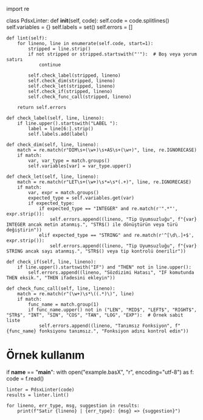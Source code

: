 import re

class PdsxLinter:
    def __init__(self, code):
        self.code = code.splitlines()
        self.variables = {}
        self.labels = set()
        self.errors = []

    def lint(self):
        for lineno, line in enumerate(self.code, start=1):
            stripped = line.strip()
            if not stripped or stripped.startswith("'"):  # Boş veya yorum satırı
                continue

            self.check_label(stripped, lineno)
            self.check_dim(stripped, lineno)
            self.check_let(stripped, lineno)
            self.check_if(stripped, lineno)
            self.check_func_call(stripped, lineno)

        return self.errors

    def check_label(self, line, lineno):
        if line.upper().startswith("LABEL "):
            label = line[6:].strip()
            self.labels.add(label)

    def check_dim(self, line, lineno):
        match = re.match(r"DIM\s+(\w+)\s+AS\s+(\w+)", line, re.IGNORECASE)
        if match:
            var, var_type = match.groups()
            self.variables[var] = var_type.upper()

    def check_let(self, line, lineno):
        match = re.match(r"LET\s+(\w+)\s*=\s*(.+)", line, re.IGNORECASE)
        if match:
            var, expr = match.groups()
            expected_type = self.variables.get(var)
            if expected_type:
                if expected_type == "INTEGER" and re.match(r'".*"', expr.strip()):
                    self.errors.append((lineno, "Tip Uyumsuzluğu", f"{var} INTEGER ancak metin atanmış.", "STR$() ile dönüştürün veya türü değiştirin"))
                elif expected_type == "STRING" and re.match(r'^[\d\.]+$', expr.strip()):
                    self.errors.append((lineno, "Tip Uyumsuzluğu", f"{var} STRING ancak sayı atanmış.", "STR$() veya tip kontrolü önerilir"))

    def check_if(self, line, lineno):
        if line.upper().startswith("IF") and "THEN" not in line.upper():
            self.errors.append((lineno, "Sözdizimi Hatası", "IF komutunda THEN eksik.", "THEN ifadesini ekleyin"))

    def check_func_call(self, line, lineno):
        match = re.match(r"(\w+)\s*\((.*)\)", line)
        if match:
            func_name = match.group(1)
            if func_name.upper() not in ("LEN", "MID$", "LEFT$", "RIGHT$", "STR$", "INT", "SIN", "COS", "TAN", "LOG", "EXP"):  # Örnek sabit liste
                self.errors.append((lineno, "Tanımsız Fonksiyon", f"{func_name} fonksiyonu tanımsız.", "Fonksiyon adını kontrol edin"))


# Örnek kullanım
if __name__ == "__main__":
    with open("example.basX", "r", encoding="utf-8") as f:
        code = f.read()

    linter = PdsxLinter(code)
    results = linter.lint()

    for lineno, err_type, msg, suggestion in results:
        print(f"Satır {lineno} | {err_type}: {msg} => {suggestion}")
